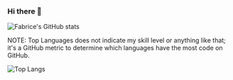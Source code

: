### Hi there 👋
![Fabrice's GitHub stats](https://github-readme-stats.vercel.app/api?username=niomwungeri-fabrice&hide=contribs&show_icons=true&theme=radical)

NOTE: Top Languages does not indicate my skill level or anything like that; it's a GitHub metric to determine which languages have the most code on GitHub.

![Top Langs](https://github-readme-stats.vercel.app/api/top-langs/?username=niomwungeri-fabrice&show_icons=true&layout=compact&theme=radical&langs_count=8)

<!--
**niomwungeri-fabrice/niomwungeri-fabrice** is a ✨ _special_ ✨ repository because its `README.md` (this file) appears on your GitHub profile.

Here are some ideas to get you started:

- 🔭 I’m currently working on ...
- 🌱 I’m currently learning ...
- 👯 I’m looking to collaborate on ...
- 🤔 I’m looking for help with ...
- 💬 Ask me about ...
- 📫 How to reach me: ...
- 😄 Pronouns: ...
- ⚡ Fun fact: ...
-->
